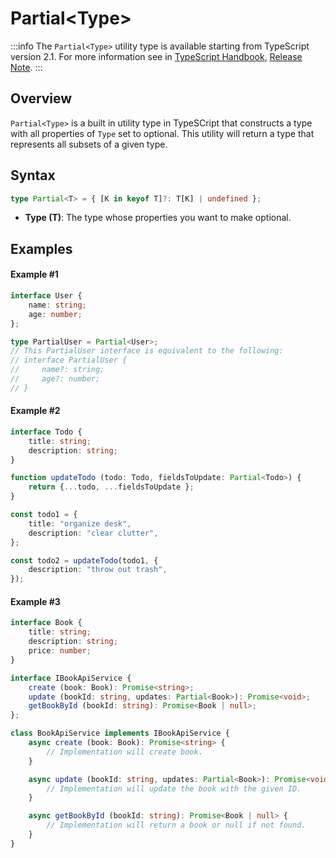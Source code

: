 # Partial\<Type>

:::info
The `Partial<Type>` utility type is available starting from TypeScript version 2.1. For more information see in [TypeScript Handbook](https://www.typescriptlang.org/docs/handbook/utility-types.html#partialtype), [Release Note](https://www.typescriptlang.org/docs/handbook/release-notes/typescript-2-1.html#partial-readonly-record-and-pick).
:::

## Overview

`Partial<Type>` is a built in utility type in TypeSCript that constructs a type with all properties of `Type` set to optional. This utility will return a type that represents all subsets of a given type.

## Syntax

```ts
type Partial<T> = { [K in keyof T]?: T[K] | undefined };
```

- **Type (T)**: The type whose properties you want to make optional.

## Examples

#### Example #1

```ts
interface User {
    name: string;
    age: number;
};

type PartialUser = Partial<User>;
// This PartialUser interface is equivalent to the following:
// interface PartialUser {
//     name?: string;
//     age?: number;
// }
```


#### Example #2

```ts
interface Todo {
    title: string;
    description: string;
}

function updateTodo (todo: Todo, fieldsToUpdate: Partial<Todo>) {
    return {...todo, ...fieldsToUpdate };
}

const todo1 = {
    title: "organize desk",
    description: "clear clutter",
};

const todo2 = updateTodo(todo1, {
    description: "throw out trash",
});
```

#### Example #3

```ts
interface Book {
    title: string;
    description: string;
    price: number;
}

interface IBookApiService {
	create (book: Book): Promise<string>;
	update (bookId: string, updates: Partial<Book>): Promise<void>;
	getBookById (bookId: string): Promise<Book | null>;
};

class BookApiService implements IBookApiService {
	async create (book: Book): Promise<string> {
		// Implementation will create book.	
	}

	async update (bookId: string, updates: Partial<Book>): Promise<void> {
		// Implementation will update the book with the given ID.
	}

	async getBookById (bookId: string): Promise<Book | null> {
		// Implementation will return a book or null if not found.
	}
}
```